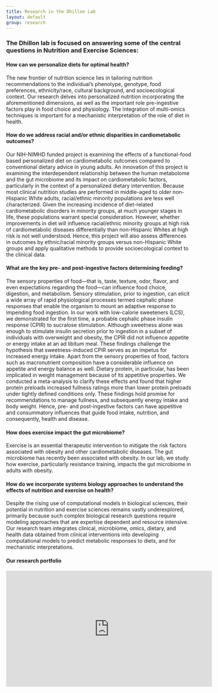 ```yaml
---
title: Research in the Dhillon Lab
layout: default
group: research
---
```


###  The Dhillon lab is focused on answering some of the central questions in Nutrition and Exercise Sciences: 

#### How can we personalize diets for optimal health?
The new frontier of nutrition science lies in tailoring nutrition recommendations to the individual’s phenotype, genotype, food preferences, ethnicity/race, cultural background, and socioecological context. Our research delves into personalized nutrition incorporating the aforementioned dimensions, as well as the important role pre-ingestive factors play in food choice and physiology. The integration of multi-omics techniques is important for a mechanistic interpretation of the role of diet in health. 

#### How do we address racial and/or ethnic disparities in cardiometabolic outcomes?
Our NIH-NIMHD funded project is examining the effects of a functional-food based personalized diet on cardiometabolic outcomes compared to conventional dietary advice in young adults. An innovation of this project is examining the interdependent relationship between the human metabolome and the gut microbiome and its impact on cardiometabolic factors, particularly in the context of a personalized dietary intervention. Because most clinical nutrition studies are performed in middle-aged to older non-Hispanic White adults, racial/ethnic minority populations are less well characterized. Given the increasing incidence of diet-related cardiometabolic disorders in minority groups, at much younger stages in life, these populations warrant special consideration. However, whether improvements in diet will influence racial/ethnic minority groups at high risk of cardiometabolic diseases differentially than non-Hispanic Whites at high risk is not well understood. Hence, this project will also assess differences in outcomes by ethnic/racial minority groups versus non-Hispanic White groups and apply qualitative methods to provide socioecological context to the clinical data.

#### What are the key pre- and post-ingestive factors determining feeding?

The sensory properties of food—that is, taste, texture, odor, flavor, and even expectations regarding the food—can influence food choice, digestion, and metabolism. Sensory stimulation, prior to ingestion, can elicit a wide array of rapid physiological processes termed cephalic phase responses that enable the organism to mount an adaptive response to impending food ingestion. In our work with low-calorie sweeteners (LCS), we demonstrated for the first time, a probable cephalic phase insulin response (CPIR) to sucralose stimulation. Although sweetness alone was enough to stimulate insulin secretion prior to ingestion in a subset of individuals with overweight and obesity, the CPIR did not influence appetite or energy intake at an ad libitum meal. These findings challenge the hypothesis that sweetness-induced CPIR serves as an impetus for increased energy intake. 
Apart from the sensory properties of food, factors such as macronutrient composition have a considerable influence on appetite and energy balance as well. Dietary protein, in particular, has been implicated in weight management because of its appetitive properties. We conducted a meta-analysis to clarify these effects and found that higher protein preloads increased fullness ratings more than lower protein preloads under tightly defined conditions only. These findings hold promise for recommendations to manage fullness, and subsequently energy intake and body weight. Hence, pre- and post-ingestive factors can have appetitive and consummatory influences that guide food intake, nutrition, and consequently, health and disease. 

#### How does exercise impact the gut microbiome?
Exercise is an essential therapeutic intervention to mitigate the risk factors associated with obesity and other cardiometabolic diseases. The gut microbiome has recently been associated with obesity. In our lab, we study how exercise, particularly resistance training, impacts the gut microbiome in adults with obesity. 

#### How do we incorporate systems biology approaches to understand the effects of nutrition and exercise on health?
Despite the rising use of computational models in biological sciences, their potential in nutrition and exercise sciences remains vastly underexplored, primarily because such complex biological research questions require modeling approaches that are expertise dependent and resource intensive. Our research team integrates clinical, microbiome, omics, dietary, and health data obtained from clinical interventions into developing computational models to predict metabolic responses to diets, and for mechanistic interpretations.

#### Our research portfolio
<iframe width="560" height="315" src=https://www.youtube.com/embed/ED3cbkDkH5U?start=300 title="YouTube video player" frameborder="0" allow="accelerometer; autoplay; clipboard-write; encrypted-media; gyroscope; picture-in-picture" allowfullscreen></iframe>

